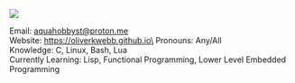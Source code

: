 ![](https://github-profile-summary-cards.vercel.app/api/cards/stats?username=oliverkwebb&theme=nord_dark)

Email:     aquahobbyst@proton.me\
Website:   https://oliverkwebb.github.io\
Pronouns:  Any/All\
Knowledge: C, Linux, Bash, Lua\
Currently Learning:  Lisp, Functional Programming, Lower Level Embedded Programming
